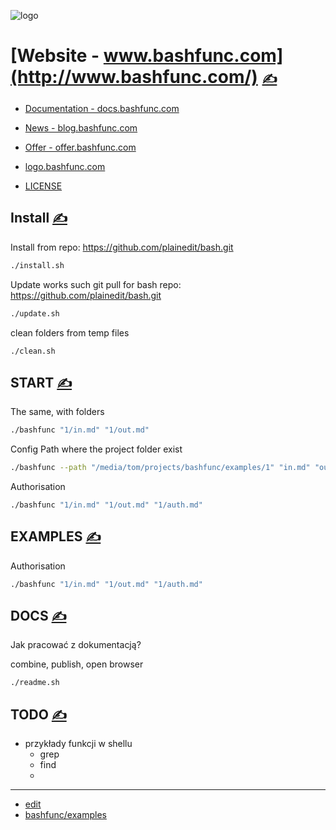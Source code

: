 

![logo](http://logo.bashfunc.com/2/cover.png)

# [Website - www.bashfunc.com](http://www.bashfunc.com/) [<span style='font-size:20px;'>&#x270D;</span>](https://github.com/bashfunc/examples/edit/main/DOCS/MENU.md)

+ [Documentation - docs.bashfunc.com](http://docs.bashfunc.com/)
+ [News - blog.bashfunc.com](http://blog.bashfunc.com/)
+ [Offer - offer.bashfunc.com](http://offer.bashfunc.com/)
+ [logo.bashfunc.com](https://logo.bashfunc.com/)

+ [LICENSE](LICENSE)



## Install [<span style='font-size:20px;'>&#x270D;</span>](https://github.com/bashfunc/examples/edit/main/DOCS/INSTALL.md)

Install from repo: https://github.com/plainedit/bash.git
```bash
./install.sh
```

Update works such git pull for bash repo: https://github.com/plainedit/bash.git
```bash
./update.sh
```

clean folders from temp files
```bash
./clean.sh
```



## START [<span style='font-size:20px;'>&#x270D;</span>](https://github.com/bashfunc/examples/edit/main/DOCS/START.md)

The same, with folders
```bash
./bashfunc "1/in.md" "1/out.md" 
```

Config Path where the project folder exist
```bash
./bashfunc --path "/media/tom/projects/bashfunc/examples/1" "in.md" "out.md"
```

Authorisation
```bash
./bashfunc "1/in.md" "1/out.md" "1/auth.md"
```





## EXAMPLES [<span style='font-size:20px;'>&#x270D;</span>](https://github.com/bashfunc/examples/edit/main/DOCS/EXAMPLES.md)

Authorisation
```bash
./bashfunc "1/in.md" "1/out.md" "1/auth.md"
```




## DOCS [<span style='font-size:20px;'>&#x270D;</span>](https://github.com/bashfunc/examples/edit/main/DOCS/DOCS.md)

Jak pracować z dokumentacją?


combine, publish, open browser

```bash
./readme.sh
```




## TODO [<span style='font-size:20px;'>&#x270D;</span>](https://github.com/bashfunc/examples/edit/main/DOCS/TODO.md)

+ przykłady funkcji w shellu
  + grep
  + find
  +  



---

+ [edit](https://github.com/bashfunc/examples/edit/main/DOCS/README.md)
+ [bashfunc/examples](https://github.com/bashfunc/examples)
